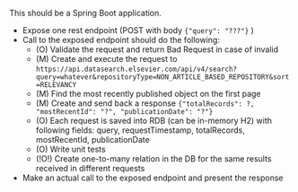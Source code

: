 This should be a Spring Boot application.

- Expose one rest endpoint (POST with body `{"query": "???"}` )
- Call to the exposed endpoint should do the following:
  - (O) Validate the request and return Bad Request in case of invalid
  - (M) Create and execute the request to `https://api.datasearch.elsevier.com/api/v4/search?query=whatever&repositoryType=NON_ARTICLE_BASED_REPOSITORY&sort=RELEVANCY`
  - (M) Find the most recently published object on the first page
  - (M) Create and send back a response `{"totalRecords": ?, "mostRecentId": "?", "publicationDate": "?"}`
  - (O) Each request is saved into RDB (can be in-memory H2) with following fields: query, requestTimestamp, totalRecords, mostRecentId, publicationDate
  - (O) Write unit tests
  - (!O!) Create one-to-many relation in the DB for the same results received in different requests
- Make an actual call to the exposed endpoint and present the response
